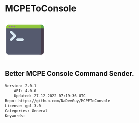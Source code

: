 # MCPEToConsole
<img src="https://raw.githubusercontent.com/DaDevGuy/MCPEToConsole/0f9f6abb72910f912ea3f18224e2f26b81018c04/assets/images/icon.png" width="128" height="128" />

## Better MCPE Console Command Sender.
```properties
Version: 2.0.1
    API: 4.0.0
    Updated: 27-12-2022 07:19:36 UTC
Repo: https://github.com/DaDevGuy/MCPEToConsole
License: gpl-3.0
Categories: General
Keywords: 
```